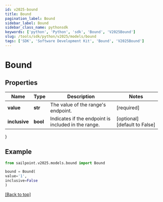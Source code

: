 ```yaml
---
id: v2025-bound
title: Bound
pagination_label: Bound
sidebar_label: Bound
sidebar_class_name: pythonsdk
keywords: ['python', 'Python', 'sdk', 'Bound', 'V2025Bound']
slug: /tools/sdk/python/v2025/models/bound
tags: ['SDK', 'Software Development Kit', 'Bound', 'V2025Bound']
---
```


# Bound

## Properties

| Name | Type | Description | Notes |
| --- | --- | --- | --- |
| **value** | **str** | The value of the range's endpoint. | [required] |
| **inclusive** | **bool** | Indicates if the endpoint is included in the range. | [optional] [default to False] |

}

## Example

```python
from sailpoint.v2025.models.bound import Bound

bound = Bound(
value='1',
inclusive=False
)

```

[[Back to top]](#)
